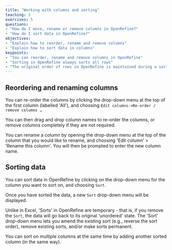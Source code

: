 ```yaml
---
title: "Working with columns and sorting"
teaching: 5
exercises: 5
questions:
- "How do I move, rename or remove columns in OpenRefine?"
- "How do I sort data in OpenRefine?"
objectives:
- "Explain how to reorder, rename and remove columns"
- "Explain how to sort data in columns"
keypoints:
- "You can reorder, rename and remove columns in OpenRefine"
- "Sorting in OpenRefine always sorts all rows"
- "The original order of rows in OpenRefine is maintained during a sort until you use the option to Reorder Rows Permanently"
---
```


## Reordering and renaming columns
You can re-order the columns by clicking the drop-down menu at the top of the first column (labelled 'All'), and choosing `Edit columns->Re-order / remove columns …`

You can then drag and drop column names to re-order the columns, or remove columns completely if they are not required.

You can rename a column by opening the drop-down menu at the top of the column that you would like to rename, and choosing 'Edit column' > 'Rename this column'. You will then be prompted to enter the new column name. 

## Sorting data
You can sort data in OpenRefine by clicking on the drop-down menu for the column you want to sort on, and choosing `Sort`.

Once you have sorted the data, a new `Sort` drop-down menu will be displayed.

Unlike in Excel, 'Sorts' in OpenRefine are temporary - that is, if you remove the `Sort`, the data will go back to its original 'unordered' state. The 'Sort' drop-down menu lets you amend the existing sort (e.g., reverse the sort order), remove existing sorts, and/or make sorts permanent.

You can sort on multiple columns at the same time by adding another sorted column (in the same way).
